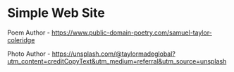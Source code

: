 # Simple Web Site

Poem Author - https://www.public-domain-poetry.com/samuel-taylor-coleridge

Photo Author - https://unsplash.com/@taylormadeglobal?utm_content=creditCopyText&utm_medium=referral&utm_source=unsplash